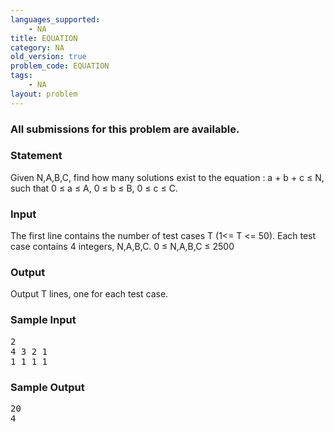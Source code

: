 ```yaml
---
languages_supported:
    - NA
title: EQUATION
category: NA
old_version: true
problem_code: EQUATION
tags:
    - NA
layout: problem
---
```

###  All submissions for this problem are available. 

### Statement

Given N,A,B,C, find how many solutions exist to the equation : a + b + c ≤ N, such that 0 ≤ a ≤ A, 0 ≤ b ≤ B, 0 ≤ c ≤ C.

### Input

The first line contains the number of test cases T (1&lt;= T &lt;= 50). Each test case contains 4 integers, N,A,B,C. 0 ≤ N,A,B,C ≤ 2500

### Output

Output T lines, one for each test case.

### Sample Input

<pre>2
4 3 2 1
1 1 1 1
</pre>
### Sample Output

<pre>20
4
</pre>